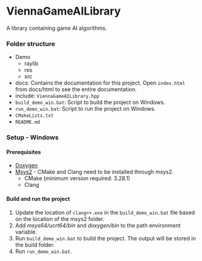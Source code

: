 # ViennaGameAILibrary
A library containing game AI algorithms.

### Folder structure
- Demo
	- raylib
	- res
	- src
- docs: Contains the documentation for this project. Open ```index.html``` from docs/html to see the entire documentation.
- include: ```ViennaGameAILibrary.hpp```
- ```build_demo_win.bat```: Script to build the project on Windows.
- ```run_demo_win.bat```: Script to run the project on Windows.
- ```CMakeLists.txt```
- ```README.md```

### Setup - Windows
#### Prerequisites
- [Doxygen](https://www.doxygen.nl/index.html)
- [Msys2](https://www.msys2.org/) - CMake and Clang need to be installed through msys2.
	- CMake (minimum version required: 3.28.1)
 	- Clang

#### Build and run the project
1. Update the location of ```clang++.exe``` in the ```build_demo_win.bat``` file based on the location of the msys2 folder.
2. Add *msys64/ucrt64/bin* and *doxygen/bin* to the path environment variable.
3. Run ```build_demo_win.bat``` to build the project. The output will be stored in the build folder.
4. Run ```run_demo_win.bat```.
